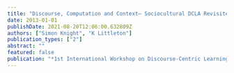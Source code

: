```yaml
---
title: "Discourse, Computation and Context– Sociocultural DCLA Revisited"
date: 2013-01-01
publishDate: 2021-08-20T12:06:00.632809Z
authors: ["Simon Knight", "K Littleton"]
publication_types: ["2"]
abstract: ""
featured: false
publication: "*1st International Workshop on Discourse-Centric Learning Analytics łdots*"
---
```


